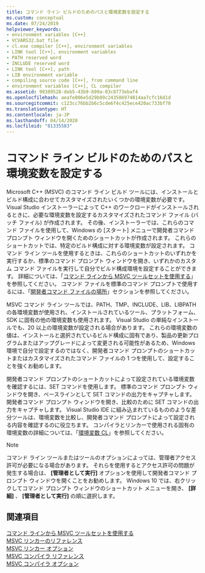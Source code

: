 ```yaml
---
title: コマンド ライン ビルドのためのパスと環境変数を設定する
ms.custom: conceptual
ms.date: 07/24/2019
helpviewer_keywords:
- environment variables [C++]
- VCVARS32.bat file
- cl.exe compiler [C++], environment variables
- LINK tool [C++], environment variables
- PATH reserved word
- INCLUDE reserved word
- LINK tool [C++], path
- LIB environment variable
- compiling source code [C++], from command line
- environment variables [C++], CL compiler
ms.assetid: 99389528-deb5-43b9-b99a-03c8773ebaf4
ms.openlocfilehash: aeafe806e5d29b89c243586974814aa7cfc16d1d
ms.sourcegitcommit: c123cc76bb2b6c5cde6f4c425ece420ac733bf70
ms.translationtype: HT
ms.contentlocale: ja-JP
ms.lasthandoff: 04/14/2020
ms.locfileid: "81335583"
---
```

# <a name="set-the-path-and-environment-variables-for-command-line-builds"></a>コマンド ライン ビルドのためのパスと環境変数を設定する

Microsoft C++ (MSVC) のコマンド ライン ビルド ツールには、インストールとビルド構成に合わせてカスタマイズされたいくつかの環境変数が必要です。 Visual Studio インストーラーによって C++ のワークロードがインストールされるときに、必要な環境変数を設定するカスタマイズされたコマンド ファイル (バッチ ファイル) が作成されます。 その後、インストーラーでは、これらのコマンド ファイルを使用して、Windows の [スタート] メニューで開発者コマンド プロンプト ウィンドウを開くためのショートカットが作成されます。 これらのショートカットでは、特定のビルド構成に対する環境変数が設定されます。 コマンド ライン ツールを使用するときは、これらのショートカットのいずれかを実行するか、標準のコマンド プロンプト ウィンドウを開き、いずれかのカスタム コマンド ファイルを実行して自分でビルド構成環境を設定することができます。 詳細については、「[コマンド ラインから MSVC ツールセットを使用する](building-on-the-command-line.md)」を参照してください。 コマンド ファイルを標準のコマンド プロンプトで使用するには、「[開発者コマンド ファイルの場所](building-on-the-command-line.md#developer_command_file_locations)」セクションを参照してください。

MSVC コマンド ライン ツールでは、PATH、TMP、INCLUDE、LIB、LIBPATH の各環境変数が使用され、インストールされているツール、プラットフォーム、SDK に固有の他の環境変数も使用されます。 Visual Studio の単純なインストールでも、20 以上の環境変数が設定される場合があります。 これらの環境変数の値は、インストールと選択されているビルド構成に固有であり、製品の更新プログラムまたはアップグレードによって変更される可能性があるため、Windows 環境で自分で設定するのではなく、開発者コマンド プロンプトのショートカットまたはカスタマイズされたコマンド ファイルの 1 つを使用して、設定することを強くお勧めします。

開発者コマンド プロンプトのショートカットによって設定されている環境変数を確認するには、SET コマンドを使用します。 標準のコマンド プロンプト ウィンドウを開き、ベースラインとして SET コマンドの出力をキャプチャします。 開発者コマンド プロンプト ウィンドウを開き、比較のために SET コマンドの出力をキャプチャします。 Visual Studio IDE に組み込まれているもののような差分ツールは、環境変数を比較し、開発者コマンド プロンプトによって設定される内容を確認するのに役立ちます。 コンパイラとリンカーで使用される固有の環境変数の詳細については、「[環境変数 CL](reference/cl-environment-variables.md)」を参照してください。

> [!NOTE]
> コマンド ライン ツールまたはツールのオプションによっては、管理者アクセス許可が必要になる場合があります。 それらを使用するとアクセス許可の問題が発生する場合は、 **[管理者として実行]** オプションを使用して開発者コマンド プロンプト ウィンドウを開くことをお勧めします。 Windows 10 では、右クリックしてコマンド プロンプト ウィンドウのショートカット メニューを開き、 **[詳細]** 、 **[管理者として実行]** の順に選択します。

## <a name="see-also"></a>関連項目

[コマンド ラインから MSVC ツールセットを使用する](building-on-the-command-line.md)<br/>
[MSVC リンカーのリファレンス](reference/linking.md)<br/>
[MSVC リンカー オプション](reference/linker-options.md)<br/>
[MSVC コンパイラ リファレンス](reference/compiling-a-c-cpp-program.md)<br/>
[MSVC コンパイラ オプション](reference/compiler-options.md)
